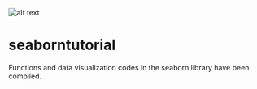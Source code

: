 ![alt text](https://user-images.githubusercontent.com/315810/92255284-156f1180-eea0-11ea-9d2d-be8262670e8c.png)

# seaborntutorial

Functions and data visualization codes in the seaborn library have been compiled.

